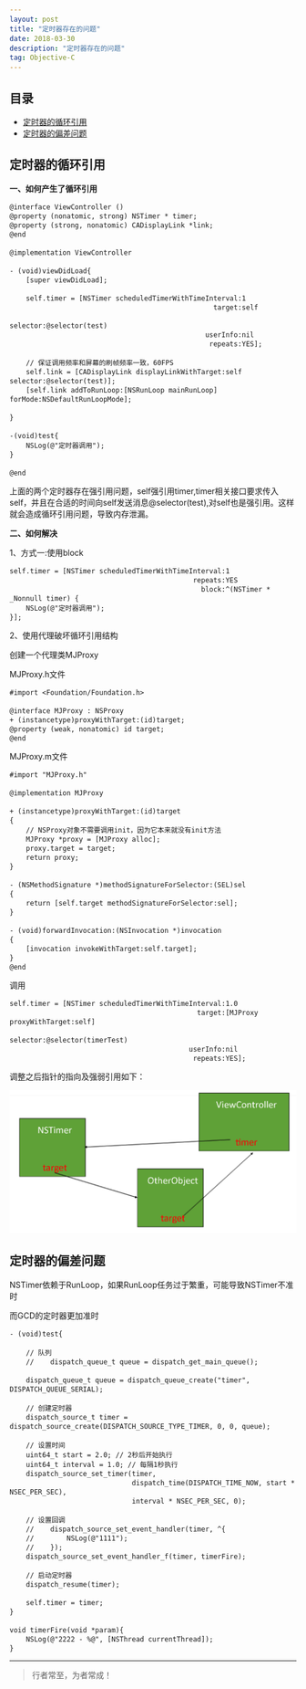 ```yaml
---
layout: post
title: "定时器存在的问题"
date: 2018-03-30
description: "定时器存在的问题"
tag: Objective-C
---
```








## 目录
- [定时器的循环引用](#content1)   
- [定时器的偏差问题](#content1)   


<!-- ************************************************ -->
## <a id="content1"></a>定时器的循环引用

**一、如何产生了循环引用**

```objc
@interface ViewController ()
@property (nonatomic, strong) NSTimer * timer;
@property (strong, nonatomic) CADisplayLink *link;
@end

@implementation ViewController

- (void)viewDidLoad{
    [super viewDidLoad];
    
    self.timer = [NSTimer scheduledTimerWithTimeInterval:1
                                                  target:self
                                                selector:@selector(test)
                                                userInfo:nil
                                                 repeats:YES];

    // 保证调用频率和屏幕的刷帧频率一致，60FPS
    self.link = [CADisplayLink displayLinkWithTarget:self selector:@selector(test)];
    [self.link addToRunLoop:[NSRunLoop mainRunLoop] forMode:NSDefaultRunLoopMode];

}

-(void)test{
    NSLog(@"定时器调用");
}

@end

```

上面的两个定时器存在强引用问题，self强引用timer,timer相关接口要求传入self，并且在合适的时间向self发送消息@selector(test),对self也是强引用。这样就会造成循环引用问题，导致内存泄漏。


**二、如何解决**

1、方式一:使用block

```objc
self.timer = [NSTimer scheduledTimerWithTimeInterval:1
                                             repeats:YES
                                               block:^(NSTimer * _Nonnull timer) {
    NSLog(@"定时器调用");
}];
```

2、使用代理破坏循环引用结构

创建一个代理类MJProxy

MJProxy.h文件
```objc
#import <Foundation/Foundation.h>

@interface MJProxy : NSProxy
+ (instancetype)proxyWithTarget:(id)target;
@property (weak, nonatomic) id target;
@end
```

MJProxy.m文件
```objc
#import "MJProxy.h"

@implementation MJProxy

+ (instancetype)proxyWithTarget:(id)target
{
    // NSProxy对象不需要调用init，因为它本来就没有init方法
    MJProxy *proxy = [MJProxy alloc];
    proxy.target = target;
    return proxy;
}

- (NSMethodSignature *)methodSignatureForSelector:(SEL)sel
{
    return [self.target methodSignatureForSelector:sel];
}

- (void)forwardInvocation:(NSInvocation *)invocation
{
    [invocation invokeWithTarget:self.target];
}
@end
```

调用
```objc
self.timer = [NSTimer scheduledTimerWithTimeInterval:1.0
                                              target:[MJProxy proxyWithTarget:self]
                                            selector:@selector(timerTest)
                                            userInfo:nil
                                             repeats:YES];
```

调整之后指针的指向及强弱引用如下：

<img src="/images/underlying/other1.png" alt="img">


<!-- ************************************************ -->
## <a id="content2"></a>定时器的偏差问题

NSTimer依赖于RunLoop，如果RunLoop任务过于繁重，可能导致NSTimer不准时

而GCD的定时器更加准时

```objc
- (void)test{
    
    // 队列
    //    dispatch_queue_t queue = dispatch_get_main_queue();
    
    dispatch_queue_t queue = dispatch_queue_create("timer", DISPATCH_QUEUE_SERIAL);
    
    // 创建定时器
    dispatch_source_t timer = dispatch_source_create(DISPATCH_SOURCE_TYPE_TIMER, 0, 0, queue);
    
    // 设置时间
    uint64_t start = 2.0; // 2秒后开始执行
    uint64_t interval = 1.0; // 每隔1秒执行
    dispatch_source_set_timer(timer,
                              dispatch_time(DISPATCH_TIME_NOW, start * NSEC_PER_SEC),
                              interval * NSEC_PER_SEC, 0);
    
    // 设置回调
    //    dispatch_source_set_event_handler(timer, ^{
    //        NSLog(@"1111");
    //    });
    dispatch_source_set_event_handler_f(timer, timerFire);
    
    // 启动定时器
    dispatch_resume(timer);
    
    self.timer = timer;
}

void timerFire(void *param){
    NSLog(@"2222 - %@", [NSThread currentThread]);
}
```


----------
>  行者常至，为者常成！


